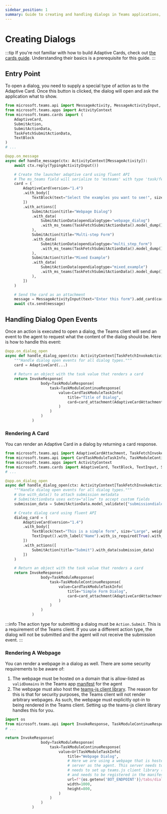 ```yaml
---
sidebar_position: 1
summary: Guide to creating and handling dialogs in Teams applications, covering dialog opening mechanisms, content rendering using Adaptive Cards or webpages, and security considerations for web content integration.
---
```



# Creating Dialogs

:::tip
If you're not familiar with how to build Adaptive Cards, check out [the cards guide](../adaptive-cards). Understanding their basics is a prerequisite for this guide.
:::

## Entry Point

To open a dialog, you need to supply a special type of action as to the Adaptive Card. Once this button is clicked, the dialog will open and ask the application what to show.

```python
from microsoft.teams.api import MessageActivity, MessageActivityInput, TypingActivityInput
from microsoft.teams.apps import ActivityContext
from microsoft.teams.cards import (
    AdaptiveCard,
    SubmitAction,
    SubmitActionData,
    TaskFetchSubmitActionData,
    TextBlock
)
# ...

@app.on_message
async def handle_message(ctx: ActivityContext[MessageActivity]):
    await ctx.reply(TypingActivityInput())

    # Create the launcher adaptive card using fluent API
    # The ms_teams field will serialize to 'msteams' with type 'task/fetch'
    card = (
        AdaptiveCard(version="1.4")
        .with_body([
            TextBlock(text="Select the examples you want to see!", size="Large", weight="Bolder")
        ])
        .with_actions([
            SubmitAction(title="Webpage Dialog")
            .with_data(
                SubmitActionData(opendialogtype="webpage_dialog")
                .with_ms_teams(TaskFetchSubmitActionData().model_dump())
            ),
            SubmitAction(title="Multi-step Form")
            .with_data(
                SubmitActionData(opendialogtype="multi_step_form")
                .with_ms_teams(TaskFetchSubmitActionData().model_dump())
            ),
            SubmitAction(title="Mixed Example")
            .with_data(
                SubmitActionData(opendialogtype="mixed_example")
                .with_ms_teams(TaskFetchSubmitActionData().model_dump())
            ),
        ])
    )

    # Send the card as an attachment
    message = MessageActivityInput(text="Enter this form").add_card(card)
    await ctx.send(message)
```

## Handling Dialog Open Events

Once an action is executed to open a dialog, the Teams client will send an event to the agent to request what the content of the dialog should be. Here is how to handle this event:

```python
@app.on_dialog_open
async def handle_dialog_open(ctx: ActivityContext[TaskFetchInvokeActivity]):
    """Handle dialog open events for all dialog types."""
    card = AdaptiveCard(...)
    
    # Return an object with the task value that renders a card
    return InvokeResponse(
                body=TaskModuleResponse(
                    task=TaskModuleContinueResponse(
                        value=CardTaskModuleTaskInfo(
                            title="Title of Dialog",
                            card=card_attachment(AdaptiveCardAttachment(content=card)),
                        )
                    )
                )
            )
```

### Rendering A Card

You can render an Adaptive Card in a dialog by returning a card response.

```python
from microsoft.teams.api import AdaptiveCardAttachment, TaskFetchInvokeActivity, InvokeResponse, card_attachment
from microsoft.teams.api import CardTaskModuleTaskInfo, TaskModuleContinueResponse, TaskModuleResponse
from microsoft.teams.apps import ActivityContext
from microsoft.teams.cards import AdaptiveCard, TextBlock, TextInput, SubmitAction, SubmitActionData
# ...

@app.on_dialog_open
async def handle_dialog_open(ctx: ActivityContext[TaskFetchInvokeActivity]):
    """Handle dialog open events for all dialog types."""
    # Use with_data() to attach submission metadata
    # SubmitActionData uses extra="allow" to accept custom fields
    submission_data = SubmitActionData.model_validate({"submissiondialogtype": "simple_form"})

    # Create dialog card using fluent API
    dialog_card = (
        AdaptiveCard(version="1.4")
        .with_body([
            TextBlock(text="This is a simple form", size="Large", weight="Bolder"),
            TextInput().with_label("Name").with_is_required(True).with_id("name").with_placeholder("Enter your name"),
        ])
        .with_actions([
            SubmitAction(title="Submit").with_data(submission_data)
        ])
    )

    # Return an object with the task value that renders a card
    return InvokeResponse(
                body=TaskModuleResponse(
                    task=TaskModuleContinueResponse(
                        value=CardTaskModuleTaskInfo(
                            title="Simple Form Dialog",
                            card=card_attachment(AdaptiveCardAttachment(content=dialog_card)),
                        )
                    )
                )
            )
```

:::info
The action type for submitting a dialog must be `Action.Submit`. This is a requirement of the Teams client. If you use a different action type, the dialog will not be submitted and the agent will not receive the submission event.
:::

### Rendering A Webpage

You can render a webpage in a dialog as well. There are some security requirements to be aware of:

1. The webpage must be hosted on a domain that is allow-listed as `validDomains` in the Teams app [manifest](/teams/deployment/manifest) for the agent
2. The webpage must also host the [teams-js client library](https://www.npmjs.com/package/@microsoft/teams-js). The reason for this is that for security purposes, the Teams client will not render arbitrary webpages. As such, the webpage must explicitly opt-in to being rendered in the Teams client. Setting up the teams-js client library handles this for you.

```python
import os
from microsoft.teams.api import InvokeResponse, TaskModuleContinueResponse, TaskModuleResponse, UrlTaskModuleTaskInfo
# ...

return InvokeResponse(
                body=TaskModuleResponse(
                    task=TaskModuleContinueResponse(
                        value=UrlTaskModuleTaskInfo(
                            title="Webpage Dialog",
                            # Here we are using a webpage that is hosted in the same
                            # server as the agent. This server needs to be publicly accessible,
                            # needs to set up teams.js client library (https://www.npmjs.com/package/@microsoft/teams-js)
                            # and needs to be registered in the manifest.
                            url=f"{os.getenv('BOT_ENDPOINT')}/tabs/dialog-webpage",
                            width=1000,
                            height=800,
                        )
                    )
                )
            )
```
